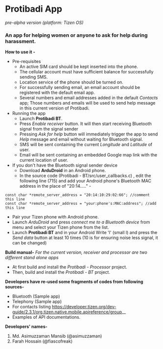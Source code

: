 # Protibadi App
*pre-alpha version (platform: Tizen OS)*
### An app for helping women or anyone to ask for help during harassment.
**How to use it -**
- Pre-requisites
    - An active SIM card should be kept inserted into the phone.
    - The cellular account must have sufficient balance for successfully sending SMS.
    - Location service of the phone should be turned on.
    - For successfully sending email, an email account should be registered with the default email app.
    - Several numbers and email addresses added in the default *Contacts* app; Those numbers and emails will be used to send help message in this current version of Protibadi.
- Running the app
    - Launch **Protibadi BT**.
    - Press *Enable receiver* button. It will then start receiving Bluetooth signal from the signal sender
    - Pressing *Ask for help* button will immediately trigger the app to send *Help* message and email without waiting for Bluetooth signal.
    - SMS will be sent containing the current *Longitude* and *Latitude* of user.
    - Email will be sent containing an embedded Google map link with the current location of user.
- If you don't have the Bluetooth signal sender device
    - Download **ArduDroid** in an Android phone.
    - In the source code (Protibadi - BT/src/user_callbacks.c) , edit the following line (715) and add your Android phone's Bluetooth MAC address in the place of "20:14....." -
```
const char *remote_server_address = "20:14:10:29:02:66"; //comment this line
const char *remote_server_address = "your:phone's:MAC:address"; //add this line
```
- Pair your Tizen phone with Android phone.
- Launch *ArduDroid* and press *connect me to a Bluetooth device* from menu and select your Tizen phone from the list.
- Launch **Protibadi BT** and in your Android Write 'l' (small l) and press the *Send data* button at least 10 times (10 is for ensuring noise less signal, it can be changed)

**Build manual-**
*For the current version, receiver and processor are two different stand alone apps*
- At first build and install the *Protibadi - Processor* project.
- Then, build and install the *Protibadi - BT* project.

**Developers have re-used some fragments of codes from following sources-**
- Bluetooth (Sample app)
- Telephony (Sample app)
- For contacts listing https://developer.tizen.org/dev-guide/2.3.1/org.tizen.native.mobile.apireference/group__
- Examples of API documentations.

**Developers' names-**
1. Md. Asimuzzaman Mansib (@asimuzzaman)
2. Farah Hossain (@fiascofreak)